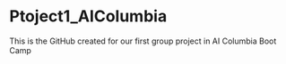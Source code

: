 # Ptoject1_AIColumbia
This is the GitHub created for our first group project in AI Columbia Boot Camp
